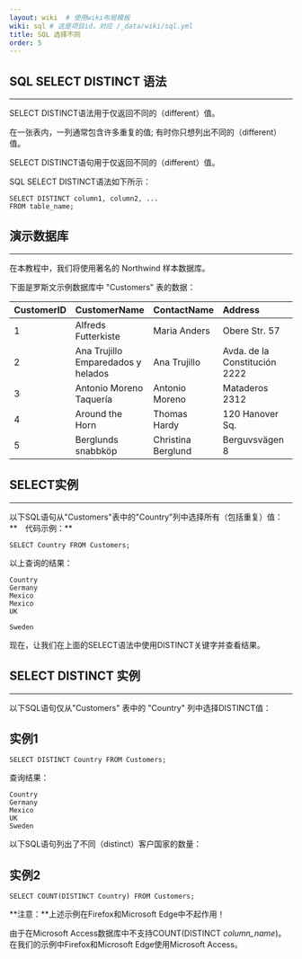 ```yaml
---
layout: wiki  # 使用wiki布局模板
wiki: sql # 这是项目id，对应 /_data/wiki/sql.yml
title: SQL 选择不同
order: 5
---
```


## SQL SELECT DISTINCT 语法

------

SELECT DISTINCT语法用于仅返回不同的（different）值。

在一张表内，一列通常包含许多重复的值; 有时你只想列出不同的（different）值。

SELECT DISTINCT语句用于仅返回不同的（different）值。

SQL SELECT DISTINCT语法如下所示：

```
SELECT DISTINCT column1, column2, ...
FROM table_name;
```

## 演示数据库

------

在本教程中，我们将使用著名的 Northwind 样本数据库。

下面是罗斯文示例数据库中 "Customers" 表的数据：

| CustomerID | CustomerName                       | ContactName        | Address                       | City        | PostalCode | Country |
| :--------- | :--------------------------------- | :----------------- | :---------------------------- | :---------- | :--------- | :------ |
| 1          | Alfreds Futterkiste                | Maria Anders       | Obere Str. 57                 | Berlin      | 12209      | Germany |
| 2          | Ana Trujillo Emparedados y helados | Ana Trujillo       | Avda. de la Constitución 2222 | México D.F. | 05021      | Mexico  |
| 3          | Antonio Moreno Taquería            | Antonio Moreno     | Mataderos 2312                | México D.F. | 05023      | Mexico  |
| 4          | Around the Horn                    | Thomas Hardy       | 120 Hanover Sq.               | London      | WA1 1DP    | UK      |
| 5          | Berglunds snabbköp                 | Christina Berglund | Berguvsvägen 8                | Luleå       | S-958 22   | Sweden  |

## SELECT实例

------

以下SQL语句从"Customers"表中的"Country"列中选择所有（包括重复）值：
**　代码示例：**

```
SELECT Country FROM Customers;
```

以上查询的结果：

```
Country
Germany
Mexico
Mexico
UK

Sweden
```

现在，让我们在上面的SELECT语法中使用DISTINCT关键字并查看结果。

## SELECT DISTINCT 实例

------

以下SQL语句仅从"Customers" 表中的 "Country" 列中选择DISTINCT值：

## 实例1

```
SELECT DISTINCT Country FROM Customers;
```

查询结果：

```
Country
Germany
Mexico
UK
Sweden
```

以下SQL语句列出了不同（distinct）客户国家的数量：

## 实例2

```
SELECT COUNT(DISTINCT Country) FROM Customers;
```

**注意：**上述示例在Firefox和Microsoft Edge中不起作用！

由于在Microsoft Access数据库中不支持COUNT(DISTINCT *column_name*)。在我们的示例中Firefox和Microsoft Edge使用Microsoft Access。
